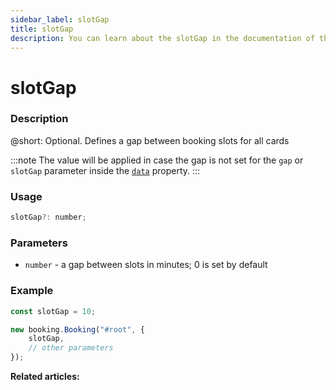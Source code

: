 ```yaml
---
sidebar_label: slotGap
title: slotGap
description: You can learn about the slotGap in the documentation of the DHTMLX JavaScript Booking library. Browse developer guides and API reference, try out code examples and live demos, and download a free 30-day evaluation version of DHTMLX Booking.
---
```


# slotGap

### Description

@short: Optional. Defines a gap between booking slots for all cards

:::note
The value will be applied in case the gap is not set for the `gap` or `slotGap` parameter inside the [`data`](/api/config/booking-data) property.
:::

### Usage

~~~jsx {}
slotGap?: number;
~~~

### Parameters

- `number` - a gap between slots in minutes; 0 is set by default

### Example

~~~jsx {1-7,10}
const slotGap = 10;

new booking.Booking("#root", {
	slotGap,
	// other parameters
});
~~~

**Related articles:**
